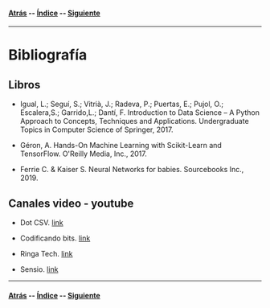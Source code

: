 #### [Atrás](conclusiones.md) -- [Índice](index.md) -- [Siguiente](contacto.md)
***

# Bibliografía

## Libros

- Igual, L.; Seguí, S.; Vitrià, J.; Radeva, P.; Puertas, E.; Pujol, O.; Escalera,S.; Garrido,L.; Dantí, F. Introduction to Data Science – A Python Approach to Concepts, Techniques and Applications. Undergraduate Topics in Computer Science of Springer, 2017.

- Géron, A. Hands-On Machine Learning with Scikit-Learn and TensorFlow. O'Reilly Media, Inc., 2017.

- Ferrie C. & Kaiser S. Neural Networks for babies. Sourcebooks Inc., 2019.

## Canales video - youtube

- Dot CSV. [link](https://www.youtube.com/c/DotCSV)

- Codificando bits. [link](https://www.youtube.com/c/codificandobits)

- Ringa Tech. [link](https://www.youtube.com/c/RingaTech)

- Sensio. [link](https://www.youtube.com/c/sensio-ia)

***
#### [Atrás](conclusiones.md) -- [Índice](index.md) -- [Siguiente](contacto.md)

